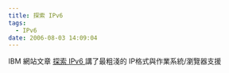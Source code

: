 ```yaml
---
title: 探索 IPv6
tags:
  - IPv6
date: 2006-08-03 14:09:04
---
```


IBM 網站文章 [探索 IPv6 ](http://www-128.ibm.com/developerworks/cn/web/wa-ipv6/index.html?ca=dwcn-newsletter-web)
講了最粗淺的 IP格式與作業系統/瀏覽器支援